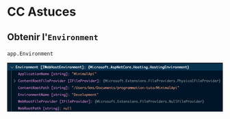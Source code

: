 # CC Astuces

## Obtenir l'`Environment`

`app.Environment`

<img src="assets/environment-content.png" alt="environment-content"  />



